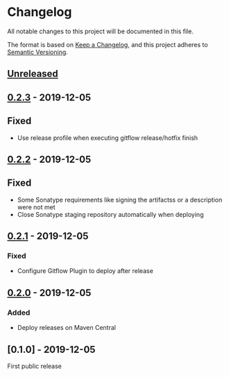 # Changelog
All notable changes to this project will be documented in this file.

The format is based on [Keep a Changelog](https://keepachangelog.com/en/1.0.0/),
and this project adheres to [Semantic Versioning](https://semver.org/spec/v2.0.0.html).

## [Unreleased]

## [0.2.3] - 2019-12-05

## Fixed

- Use release profile when executing gitflow release/hotfix finish

## [0.2.2] - 2019-12-05

## Fixed

- Some Sonatype requirements like signing the artifactss or a description were not met
- Close Sonatype staging repository automatically when deploying

## [0.2.1] - 2019-12-05

### Fixed

- Configure Gitflow Plugin to deploy after release

## [0.2.0] - 2019-12-05

### Added

- Deploy releases on Maven Central

## [0.1.0] - 2019-12-05

First public release

[Unreleased]: https://github.com/hexatomic/cff-maven-plugin/compare/v0.2.3...HEAD
[0.2.3]: https://github.com/hexatomic/cff-maven-plugin/compare/vFixed...v0.2.3
[Fixed]: https://github.com/hexatomic/cff-maven-plugin/compare/v0.2.2...vFixed
[0.2.2]: https://github.com/hexatomic/cff-maven-plugin/compare/vFixed...v0.2.2
[Fixed]: https://github.com/hexatomic/cff-maven-plugin/compare/v0.2.1...vFixed
[0.2.1]: https://github.com/hexatomic/cff-maven-plugin/compare/v0.2.0...v0.2.1
[0.2.0]: https://github.com/hexatomic/cff-maven-plugin/compare/v0.1.0...v0.2.0
